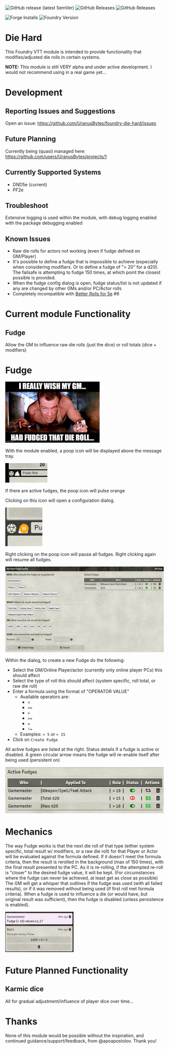 ![GitHub release (latest SemVer)](https://img.shields.io/github/v/release/UranusBytes/foundry-die-hard) ![GitHub Releases](https://img.shields.io/github/downloads/UranusBytes/foundry-die-hard/latest/total) ![GitHub Releases](https://img.shields.io/github/downloads/UranusBytes/foundry-die-hard/total)

![Forge Installs](https://img.shields.io/badge/dynamic/json?label=Forge%20Installs&query=package.installs&suffix=%25&url=https%3A%2F%2Fforge-vtt.com%2Fapi%2Fbazaar%2Fpackage%2Ffoundry-die-hard&colorB=4aa94a) ![Foundry Version](https://img.shields.io/endpoint?url=https://foundryshields.com/version?url=https%3A%2F%2Fgithub.com%2FUranusBytes%2Ffoundry-die-hard%2Freleases%2Flatest%2Fdownload%2Fmodule.json) 

Die Hard
========
This Foundry VTT module is intended to provide functionality that modifies/adjusted die rolls in certain systems.

**NOTE:** This module is still VERY alpha and under active development.  I would not recommend using in a real game yet...

Development
===========
## Reporting Issues and Suggestions
Open an issue: https://github.com/UranusBytes/foundry-die-hard/issues

## Future Planning
Currently being (quasi) managed here: https://github.com/users/UranusBytes/projects/1

## Currently Supported Systems
* DND5e (current)
* PF2e

## Troubleshoot
Extensive logging is used within the module, with debug logging enabled with the package debugging enabled

## Known Issues
* Raw die rolls for actors not working (even if fudge defined on GM/Player)
* It's possible to define a fudge that is impossible to achieve (especially when considering modifiers.  Or to define a fudge of "> 20" for a d20).  The failsafe is attempting to fudge 150 times, at which point the closest possible is provided.
* When the fudge config dialog is open, fudge status/list is not updated if any are changed by other GMs and/or PC/Actor rolls
* Completely incompatible with [Better Rolls for 5e](https://github.com/RedReign/FoundryVTT-BetterRolls5e) #6

# Current module Functionality
## Fudge
Allow the GM to influence raw die rolls (just the dice) or roll totals (dice + modifiers)

# Fudge
![die-hard-fudge](docs/die-hard-fudge.jpg)

With the module enabled, a poop icon will be displayed above the message tray. 

![die-hard-fudge-1](docs/die-hard-fudge-1.jpg)

If there are active fudges, the poop icon will pulse orange

Clicking on this icon will open a configuration dialog.

![die-hard-fudge-1](docs/die-hard-fudge-1b.jpg)

Right clicking on the poop icon will pause all fudges.  Right clicking again will resume all fudges.

![die-hard-fudge-2](docs/die-hard-fudge-2.jpg)

Within the dialog, to create a new Fudge do the following:
* Select the GM/Online Player/actor (currently only online player PCs) this should affect
* Select the type of roll this should affect (system specific, roll total, or raw die roll)
* Enter a formula using the format of "OPERATOR VALUE"
  * Available operators are:
    * `<`
    * `<=`
    * `>`
    * `>=`
    * `=`
    * `!=`
  * Examples: `< 5` or `> 15`
* Click on `Create Fudge`

All active fudges are listed at the right.
Status details if a fudge is active or disabled.
A green circular arrow means the fudge will re-enable itself after being used (persistent on)

![die-hard-fudge-3](docs/die-hard-fudge-3.jpg)

# Mechanics
The way Fudge works is that the next die roll of that type (either system specific, total result w/ modifiers, or a raw die roll) for that Player or Actor will be evaluated against the formula defined.  If it doesn't meet the formula criteria, then the result is rerolled in the background (max of 150 times), with the final result presented to the PC.  As it is re-rolling, if the attempted re-roll is "closer" to the desired fudge value, it will be kept.  (For circumstances where the fudge can never be achieved, at least get as close as possible)  The GM will get a whisper that outlines if the fudge was used (with all failed results), or if it was removed without being used (if first roll met formula criteria).  When a fudge is used to influence a die (or would have, but original result was sufficient), then the fudge is disabled (unless persistence is enabled). 

![die-hard-fudge-4](docs/die-hard-fudge-4.jpg)



# Future Planned Functionality
## Karmic dice
All for gradual adjustment/influence of player dice over time...

# Thanks
None of this module would be possible without the inspiration, and continued guidance/support/feedback, from @apoapostolov.  Thank you!